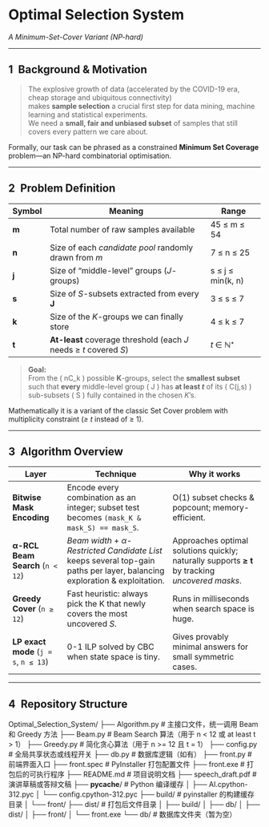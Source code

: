 # Optimal Selection System  
*A Minimum-Set-Cover Variant (NP-hard)*

---

## 1 Background & Motivation  

> The explosive growth of data (accelerated by the COVID-19 era, cheap storage and ubiquitous connectivity)  
> makes **sample selection** a crucial first step for data mining, machine learning and statistical experiments.  
> We need a **small, fair and unbiased subset** of samples that still covers every pattern we care about.

Formally, our task can be phrased as a constrained **Minimum Set Coverage** problem—an NP-hard combinatorial optimisation.

---

## 2 Problem Definition  

| Symbol | Meaning | Range |
|--------|---------|-------|
| **m**  | Total number of raw samples available | 45 ≤ m ≤ 54 |
| **n**  | Size of each *candidate pool* randomly drawn from *m* | 7 ≤ n ≤ 25 |
| **j**  | Size of “middle-level” groups (*J*-groups) | s ≤ j ≤ min(k, n) |
| **s**  | Size of *S*-subsets extracted from every **J** | 3 ≤ s ≤ 7 |
| **k**  | Size of the *K*-groups we can finally store | 4 ≤ k ≤ 7 |
| **t**  | **At-least** coverage threshold (each *J* needs ≥ *t* covered *S*) | *t* ∈ ℕ⁺ |

> **Goal:**  
> From the \( nC_k \) possible **K**-groups, select the **smallest subset**  
> such that **every** middle-level group \( J \) has **at least *t*** of its \( C(j,s) \)  
> sub-subsets \( S \) fully contained in the chosen *K*’s.

Mathematically it is a variant of the classic Set Cover problem with multiplicity constraint (*≥ t* instead of ≥ 1).

---

## 3 Algorithm Overview  

| Layer | Technique | Why it works |
|-------|-----------|--------------|
| **Bitwise Mask Encoding** | Encode every combination as an integer; subset test becomes `(mask_K & mask_S) == mask_S`. | O(1) subset checks & popcount; memory-efficient. |
| **α-RCL Beam Search** (`n < 12`) | *Beam width* + *α-Restricted Candidate List* keeps several top-gain paths per layer, balancing exploration & exploitation. | Approaches optimal solutions quickly; naturally supports **≥ t** by tracking *uncovered masks*. |
| **Greedy Cover** (`n ≥ 12`) | Fast heuristic: always pick the K that newly covers the most uncovered *S*. | Runs in milliseconds when search space is huge. |
| **LP exact mode** (`j = s`, `n ≤ 13`) | 0-1 ILP solved by CBC when state space is tiny. | Gives provably minimal answers for small symmetric cases. |

---

## 4 Repository Structure  
Optimal_Selection_System/
├── Algorithm.py          # 主接口文件，统一调用 Beam 和 Greedy 方法
├── Beam.py               # Beam Search 算法（用于 n < 12 或 at least t > 1）
├── Greedy.py             # 简化贪心算法（用于 n >= 12 且 t = 1）
├── config.py             # 全局共享状态或线程开关
├── db.py                 # 数据库逻辑（如有）
├── front.py              # 前端界面入口
├── front.spec            # PyInstaller 打包配置文件
├── front.exe             # 打包后的可执行程序
├── README.md             # 项目说明文档
├── speech_draft.pdf      # 演讲草稿或答辩文稿
├── __pycache__/          # Python 编译缓存
│   ├── AI.cpython-312.pyc
│   └── config.cpython-312.pyc
├── build/                # pyinstaller 的构建缓存目录
│   └── front/
├── dist/                 # 打包后文件目录
│   ├── build/
│   ├── db/
│   ├── dist/
│   ├── front/
│   └── front.exe
└── db/                   # 数据库文件夹（暂为空）